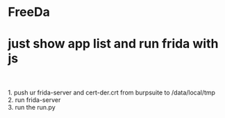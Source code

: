 # FreeDa
<h1>just show app list and run frida with js</h1><br><br>
1. push ur frida-server and cert-der.crt from burpsuite to /data/local/tmp<br>
2. run frida-server <br>
3. run the run.py <br>
